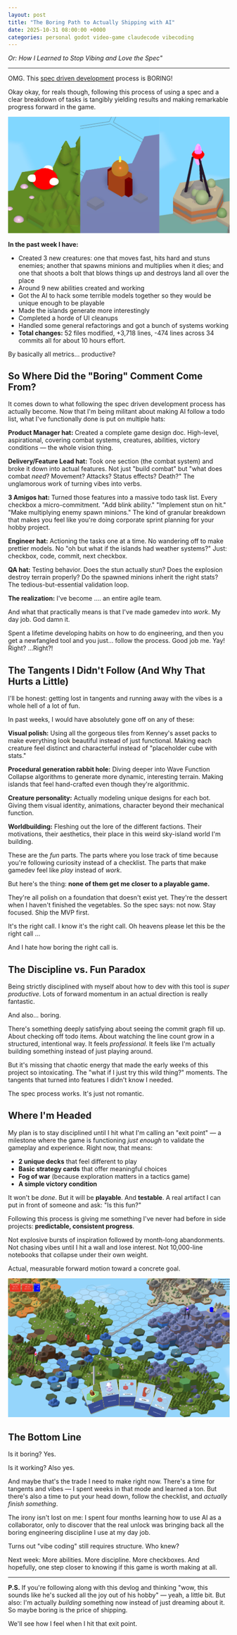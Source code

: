 ```yaml
---
layout: post
title: "The Boring Path to Actually Shipping with AI"
date: 2025-10-31 08:00:00 +0000
categories: personal godot video-game claudecode vibecoding
---
```


_Or: How I Learned to Stop Vibing and Love the Spec"_

---

OMG. This [spec driven development](https://www.petervanonselen.com/2025/10/30/exert-of-what-i-learnt/) process is BORING!

Okay okay, for reals though, following this process of using a spec and a clear breakdown of tasks is tangibly yielding results and making remarkable progress forward in the game.

![3 heroes](/assets/boring/3-heroes.png)

**In the past week I have:**
- Created 3 new creatures: one that moves fast, hits hard and stuns enemies; another that spawns minions and multiplies when it dies; and one that shoots a bolt that blows things up and destroys land all over the place
- Around 9 new abilities created and working
- Got the AI to hack some terrible models together so they would be unique enough to be playable
- Made the islands generate more interestingly
- Completed a horde of UI cleanups
- Handled some general refactorings and got a bunch of systems working
- **Total changes:** 52 files modified, +3,718 lines, -474 lines across 34 commits all for about 10 hours effort.

By basically all metrics... productive?

## So Where Did the "Boring" Comment Come From?

It comes down to what following the spec driven development process has actually become. Now that I'm being militant about making AI follow a todo list, what I've functionally done is put on multiple hats:

**Product Manager hat:** Created a complete game design doc. High-level, aspirational, covering combat systems, creatures, abilities, victory conditions — the whole vision thing.

**Delivery/Feature Lead hat:** Took one section (the combat system) and broke it down into actual features. Not just "build combat" but "what does combat *need*? Movement? Attacks? Status effects? Death?" The unglamorous work of turning vibes into verbs.

**3 Amigos hat:** Turned those features into a massive todo task list. Every checkbox a micro-commitment. "Add blink ability." "Implement stun on hit." "Make multiplying enemy spawn minions." The kind of granular breakdown that makes you feel like you're doing corporate sprint planning for your hobby project.

**Engineer hat:** Actioning the tasks one at a time. No wandering off to make prettier models. No "oh but what if the islands had weather systems?" Just: checkbox, code, commit, next checkbox.

**QA hat:** Testing behavior. Does the stun actually stun? Does the explosion destroy terrain properly? Do the spawned minions inherit the right stats? The tedious-but-essential validation loop.

**The realization:** I've become .... an entire agile team.

And what that practically means is that I've made gamedev into *work*. My day job. God damn it.

Spent a lifetime developing habits on how to do engineering, and then you get a newfangled tool and you just... follow the process. Good job me. Yay! Right? ...Right?!

## The Tangents I Didn't Follow (And Why That Hurts a Little)

I'll be honest: getting lost in tangents and running away with the vibes is a whole hell of a lot of fun.

In past weeks, I would have absolutely gone off on any of these:

**Visual polish:** Using all the gorgeous tiles from Kenney's asset packs to make everything look beautiful instead of just functional. Making each creature feel distinct and characterful instead of "placeholder cube with stats."

**Procedural generation rabbit hole:** Diving deeper into Wave Function Collapse algorithms to generate more dynamic, interesting terrain. Making islands that feel hand-crafted even though they're algorithmic.

**Creature personality:** Actually modeling unique designs for each bot. Giving them visual identity, animations, character beyond their mechanical function.

**Worldbuilding:** Fleshing out the lore of the different factions. Their motivations, their aesthetics, their place in this weird sky-island world I'm building.

These are the *fun* parts. The parts where you lose track of time because you're following curiosity instead of a checklist. The parts that make gamedev feel like *play* instead of *work*.

But here's the thing: **none of them get me closer to a playable game.**

They're all polish on a foundation that doesn't exist yet. They're the dessert when I haven't finished the vegetables. So the spec says: not now. Stay focused. Ship the MVP first.

It's the right call. I know it's the right call. Oh heavens please let this be the right call ...

And I hate how boring the right call is.

## The Discipline vs. Fun Paradox

Being strictly disciplined with myself about how to dev with this tool is *super productive*. Lots of forward momentum in an actual direction is really fantastic.

And also... boring.

There's something deeply satisfying about seeing the commit graph fill up. About checking off todo items. About watching the line count grow in a structured, intentional way. It feels *professional*. It feels like I'm actually building something instead of just playing around.

But it's missing that chaotic energy that made the early weeks of this project so intoxicating. The "what if I just try this wild thing?" moments. The tangents that turned into features I didn't know I needed.

The spec process works. It's just not romantic.

## Where I'm Headed

My plan is to stay disciplined until I hit what I'm calling an "exit point" — a milestone where the game is functioning *just enough* to validate the gameplay and experience. Right now, that means:

- **2 unique decks** that feel different to play
- **Basic strategy cards** that offer meaningful choices
- **Fog of war** (because exploration matters in a tactics game)
- **A simple victory condition**

It won't be *done*. But it will be **playable**. And **testable**. A real artifact I can put in front of someone and ask: "Is this fun?"

Following this process is giving me something I've never had before in side projects: **predictable, consistent progress**.

Not explosive bursts of inspiration followed by month-long abandonments. Not chasing vibes until I hit a wall and lose interest. Not 10,000-line notebooks that collapse under their own weight.

Actual, measurable forward motion toward a concrete goal.

![current](/assets/boring/chaos.png)

## The Bottom Line

Is it boring? Yes.

Is it working? Also yes.

And maybe that's the trade I need to make right now. There's a time for tangents and vibes — I spent weeks in that mode and learned a ton. But there's also a time to put your head down, follow the checklist, and *actually finish something*.

The irony isn't lost on me: I spent four months learning how to use AI as a collaborator, only to discover that the real unlock was bringing back all the boring engineering discipline I use at my day job.

Turns out "vibe coding" still requires structure. Who knew?

Next week: More abilities. More discipline. More checkboxes. And hopefully, one step closer to knowing if this game is worth making at all.

---

**P.S.** If you're following along with this devlog and thinking "wow, this sounds like he's sucked all the joy out of his hobby" — yeah, a little bit. But also: I'm actually *building* something now instead of just dreaming about it. So maybe boring is the price of shipping.

We'll see how I feel when I hit that exit point.